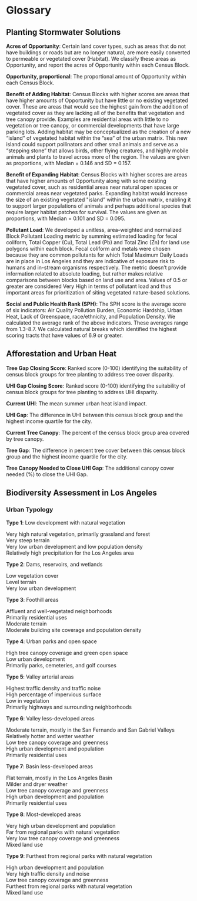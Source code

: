 # Glossary

## Planting Stormwater Solutions

**Acres of Opportunity**: 
Certain land cover types, such as areas that do not have buildings or roads but are no longer natural, are more easily converted to permeable or vegetated cover (Habitat). We classify these areas as Opportunity, and report the acres of Opportunity within each Census Block.

**Opportunity, proportional**: 
The proportional amount of Opportunity within each Census Block. 

**Benefit of Adding Habitat**: 
Census Blocks with higher scores are areas that have higher amounts of Opportunity but have little or no existing vegetated cover. These are areas that would see the highest gain from the addition of vegetated cover as they are lacking all of the benefits that vegetation and tree canopy provide. Examples are residential areas with little to no vegetation or tree canopy, or commercial developments that have large parking lots. Adding habitat may be conceptualized as the creation of a new “island” of vegetated habitat within the “sea” of the urban matrix. This new island could support pollinators and other small animals and serve as a “stepping stone” that allows birds, other flying creatures, and highly mobile animals and plants to travel across more of the region. The values are given as proportions, with Median = 0.146 and SD = 0.157.
 
**Benefit of Expanding Habitat**: 
Census Blocks with higher scores are areas that have higher amounts of Opportunity along with some existing vegetated cover, such as residential areas near natural open spaces or commercial areas near vegetated parks. Expanding habitat would increase the size of an existing vegetated "island” within the urban matrix, enabling it to support larger populations of animals and perhaps additional species that require larger habitat patches for survival. The values are given as proportions, with Median = 0.101 and SD = 0.095.

**Pollutant Load**: 
We developed a unitless, area-weighted and normalized Block Pollutant Loading metric by summing estimated loading for fecal coliform, Total Copper (Cu), Total Lead (Pb) and Total Zinc (Zn) for land use polygons within each block. Fecal coliform and metals were chosen because they are common pollutants for which Total Maximum Daily Loads are in place in Los Angeles and they are indicative of exposure risk to humans and in-stream organisms respectively. The metric doesn’t provide information related to absolute loading, but rather makes relative comparisons between blocks based on land use and area. Values of 0.5 or greater are considered Very High in terms of pollutant load and thus important areas for prioritization of siting vegetated nature-based solutions. 

**Social and Public Health Rank (SPH)**: 
The SPH score is the average score of six indicators: Air Quality Pollution Burden, Economic Hardship, Urban Heat, Lack of Greenspace, race/ethnicity, and Population Density. We calculated the average rank of the above indicators. These averages range from 1.3–8.7. We calculated natural breaks which identified the highest scoring tracts that have values of 6.9 or greater. 
 


## Afforestation and Urban Heat 

**Tree Gap Closing Score**: 
Ranked score (0-100) identifying the suitability of census block groups for tree planting to address tree cover disparity. 

**UHI Gap Closing Score**: 
Ranked score (0-100) identifying the suitability of census block groups for tree planting to address UHI disparity. 

**Current UHI**: 
The mean summer urban heat island impact. 

**UHI Gap**: 
The difference in UHI between this census block group and the highest income quartile for the city. 

**Current Tree Canopy**: 
The percent of the census block group area covered by tree canopy. 

**Tree Gap**: 
The difference in percent tree cover between this census block group and the highest income quartile for the city.  

**Tree Canopy Needed to Close UHI Gap**: 
The additional canopy cover needed (%) to close the UHI Gap. 
 




## Biodiversity Assessment in Los Angeles
### Urban Typology

**Type 1**: Low development with natural vegetation 

Very high natural vegetation, primarily grassland and forest  
Very steep terrain  
Very low urban development and low population density  
Relatively high precipitation for the Los Angeles area  

**Type 2**: Dams, reservoirs, and wetlands 

Low vegetation cover  
Level terrain  
Very low urban development  

**Type 3**: Foothill areas 

Affluent and well-vegetated neighborhoods  
Primarily residential uses  
Moderate terrain  
Moderate building site coverage and population density  

**Type 4**: Urban parks and open space 

High tree canopy coverage and green open space  
Low urban development  
Primarily parks, cemeteries, and golf courses  

**Type 5**: Valley arterial areas 

Highest traffic density and traffic noise  
High percentage of impervious surface  
Low in vegetation  
Primarily highways and surrounding neighborhoods  

**Type 6**: Valley less-developed areas 

Moderate terrain, mostly in the San Fernando and San Gabriel Valleys  
Relatively hotter and wetter weather  
Low tree canopy coverage and greenness  
High urban development and population  
Primarily residential uses  

**Type 7**: Basin less-developed areas

Flat terrain, mostly in the Los Angeles Basin  
Milder and dryer weather  
Low tree canopy coverage and greenness  
High urban development and population  
Primarily residential uses  

**Type 8**: Most-developed areas 

Very high urban development and population  
Far from regional parks with natural vegetation  
Very low tree canopy coverage and greenness  
Mixed land use  

**Type 9**: Furthest from regional parks with natural vegetation 

High urban development and population  
Very high traffic density and noise  
Low tree canopy coverage and greenness  
Furthest from regional parks with natural vegetation  
Mixed land use  

